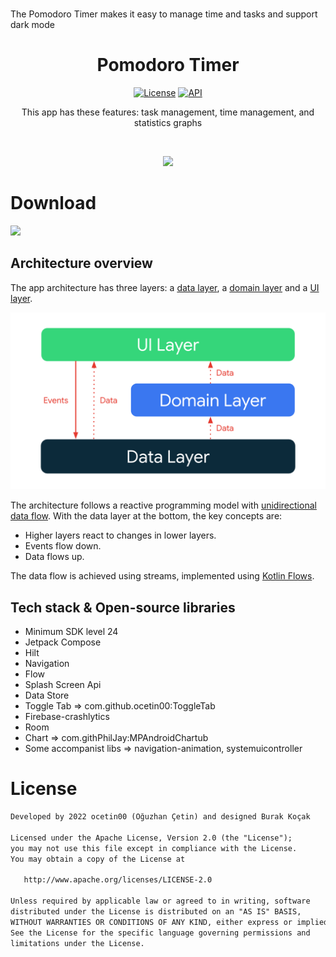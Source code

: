 # 
The Pomodoro Timer makes it easy to manage time and tasks and support dark mode


<h1 align="center">Pomodoro Timer</h1>

<p align="center">
  <a href="https://opensource.org/licenses/Apache-2.0"><img alt="License" src="https://img.shields.io/badge/License-Apache%202.0-blue.svg"/></a>
  <a href="https://android-arsenal.com/api?level=21"><img alt="API" src="https://img.shields.io/badge/API-24%2B-brightgreen.svg?style=flat"/></a>
</p>

<p align="center">  
This app has these features: task management, time management, and statistics graphs
  <br>
</p>
</br>

<p align="center">
<img src="https://github.com/ocetin00/temp/blob/main/pomodoro.gif" width="250"/>
</p>




# Download

<a href='' target='_blank'><img height='36' style='border:0px;height:36px;' src='https://developer.android.com/images/brand/en_app_rgb_wo_45.png' border='0'  /></a>

## Architecture overview

The app architecture has three layers: a [data layer](https://developer.android.com/jetpack/guide/data-layer), a [domain layer](https://developer.android.com/jetpack/guide/domain-layer) and a [UI layer](https://developer.android.com/jetpack/guide/ui-layer).


<center>
<img src="https://github.com/ocetin00/temp/blob/main/architecture-1-overall.png" width="600px" alt="Diagram showing overall app architecture" />
</center>


The architecture follows a reactive programming model with [unidirectional data flow](https://developer.android.com/jetpack/guide/ui-layer#udf). With the data layer at the bottom, the key concepts are:


*   Higher layers react to changes in lower layers.
*   Events flow down.
*   Data flows up.

The data flow is achieved using streams, implemented using [Kotlin Flows](https://developer.android.com/kotlin/flow).


## Tech stack & Open-source libraries
- Minimum SDK level 24
- Jetpack Compose
- Hilt 
- Navigation 
- Flow
- Splash Screen Api
- Data Store
- Toggle Tab  => com.github.ocetin00:ToggleTab
- Firebase-crashlytics
- Room
- Chart => com.githPhilJay:MPAndroidChartub
- Some accompanist libs => navigation-animation, systemuicontroller


# License
```xml
Developed by 2022 ocetin00 (Oğuzhan Çetin) and designed Burak Koçak 
 
Licensed under the Apache License, Version 2.0 (the "License");
you may not use this file except in compliance with the License.
You may obtain a copy of the License at

   http://www.apache.org/licenses/LICENSE-2.0

Unless required by applicable law or agreed to in writing, software
distributed under the License is distributed on an "AS IS" BASIS,
WITHOUT WARRANTIES OR CONDITIONS OF ANY KIND, either express or implied.
See the License for the specific language governing permissions and
limitations under the License.
```
